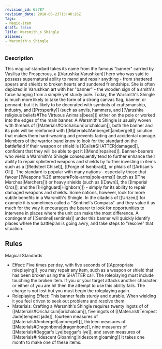 ```yaml
---
revision_id: 63787
revision_date: 2018-05-23T13:40:26Z
Tags:
- Magic-Item
draft: false
Title: Warsmith_s Shingle
aliases:
- Warsmith's_Shingle
---
```

### Description
This magical standard takes its name from the famous "banner" carried by Vasilisa the Prosperous, a [[Varushka|Varushkan]] hero who was said to possess supernatural ability to mend and repair anything - from shattered spears and shields to broken hearts and sundered friendships. She is often depicted in Varushkan art with her "banner" - the wooden sign of a smith's force hanging from a simple yet sturdy pole. Today, the Warsmith's Shingle is much more likely to take the form of a strong canvas flag, banner, or pennant; but it is likely to be decorated with symbols of craftsmanship, industry, and [[Prosperity]] (such as anvils, hammers, and [[Varushka religious beliefs#The Virtuous Animals|bees]]) either on the pole or worked into the edges of the main banner.
A Warsmith's Shingle is usually woven with threads of [[Materials#Orichalcum|orichalcum]], both the banner and its pole will be reinforced with [[Materials#Ambergelt|ambergelt]] solution that makes them hard-wearing and prevents fading and accidental damage. Members of the warrior band know to look for the standard on the battlefield if their weapon or shield is [[Calls#SHATTER|damaged]], confident that they will be able to get it [[Mend|repaired]]. Banner-bearers who wield a Warsmith's Shingle consequently tend to further enhance their ability to repair splintered weapons and shields by further investing in items such as a [[Redsteel Chisel]], [[Forge of Isenbrad]], or phials of [[Artisan's Oil]].
The standard is popular with many nations - especially those that favour [[Weapons %26 armour#Pole-arms|pole-arms]] (such as [[The Marches|Marchers]]) or heavy shields (such as [[Dawn]], the [[Imperial Orcs]], and the [[Highguard|Highborn]]) - simply for its ability to repair damaged weapons and shields. Some nations, however, look for more subtle benefits in a Warsmith's Shingle. In the citadels of [[Urizen]] for example it is sometimes called a ''Sentinel's Compass'' and they value it as much for the way it encourages the bearer to look for opportunities to intervene in places where the unit can make the most difference. A contingent of [[Sentinel|sentinels]] under this banner will quickly identify places where the battleplan is going awry, and take steps to "resolve" that situation.
## Rules
Magical Standards
* Effect: Five times per day, with five seconds of [[Appropriate roleplaying]], you may repair any item, such as a weapon or shield that has been broken using the SHATTER call. The roleplaying must include touching the broken item. If you or your target attacks another character or either of you are hit then the attempt to use this ability fails. The charge is not lost but you must begin the roleplaying again.
* Roleplaying Effect: This banner feels sturdy and durable. When wielding it you feel driven to seek out problems and resolve them.
* Materials: Crafting a Warsmith's Shingle requires twenty ingots of of [[Materials#Orichalcum|orichalcum]], five ingots of [[Materials#Tempest Jade|tempest jade]], fourteen measures of [[Materials#Ambergelt|ambergelt]], thirteen measures of [[Materials#Dragonbone|dragonbone]], nine measures of [[Materials#Beggar's Lye|beggar's lye]], and seven measures of [[Materials#Iridescent Gloaming|iridescent gloaming]] It takes one month to make one of these items.